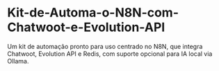 # Kit-de-Automa-o-N8N-com-Chatwoot-e-Evolution-API
Um kit de automação pronto para uso centrado no N8N, que integra Chatwoot, Evolution API e Redis, com suporte opcional para IA local via Ollama.
